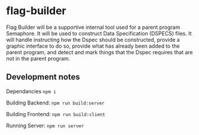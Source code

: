 # flag-builder

Flag Builder will be a supportive internal tool used for a parent program Semaphore. It will be used to construct Data Specification (DSPECS) files. It will handle instructing how the Dspec should be constructed, provide a graphic interface to do so, provide what has already been added to the parent program, and detect and mark things that the Dspec requires that are not in the parent program.



## Development notes

Dependancies
```npm i```

Building Backend:
```npm run build:server```

Building Frontend:
```npm run build:client```

Running Server:
```npm run server```
